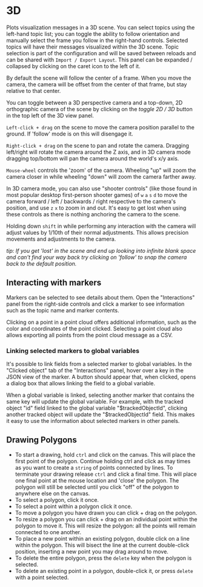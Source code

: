# 3D

Plots visualization messages in a 3D scene.  You can select topics using the left-hand topic list; you can toggle the ability to follow orientation and manually select the frame you follow in the right-hand controls.  Selected topics will have their messages visualized within the 3D scene.  Topic selection is part of the configuration and will be saved between reloads and can be shared with `Import / Export Layout`.  This panel can be expanded / collapsed by clicking on the caret icon to the left of it.

By default the scene will follow the center of a frame.  When you move the camera, the camera will be offset from the center of that frame, but stay relative to that center.

You can toggle between a 3D perspective camera and a top-down, 2D orthographic camera of the scene by clicking on the _toggle 2D / 3D_ button in the top left of the 3D view panel.

`Left-click + drag` on the scene to move the camera position parallel to the ground.  If 'follow' mode is on this will disengage it.

`Right-click + drag` on the scene to pan and rotate the camera.  Dragging left/right will rotate the camera around the Z axis, and in 3D camera mode dragging top/bottom will pan the camera around the world's x/y axis.

`Mouse-wheel` controls the 'zoom' of the camera.  Wheeling "up" will zoom the camera closer in while wheeling "down" will zoom the camera farther away.

In 3D camera mode, you can also use "shooter controls" (like those found in most popular desktop first-person shooter games) of `w` `a` `s` `d` to move the camera forward / left / backwards / right respective to the camera's position, and use `z` `x` to zoom in and out.  It's easy to get lost when using these controls as there is nothing anchoring the camera to the scene.

Holding down `shift` in while performing any interaction with the camera will adjust values by 1/10th of their normal adjustments.  This allows precision movements and adjustments to the camera.

_tip: If you get 'lost' in the scene and end up looking into infinite blank space and can't find your way back try clicking on 'follow' to snap the camera back to the default position._

## Interacting with markers

Markers can be selected to see details about them. Open the "Interactions" panel from the right-side controls and click a marker to see information such as the topic name and marker contents.

Clicking on a point in a point cloud offers additional information, such as the color and coordinates of the point clicked. Selecting a point cloud also allows exporting all points from the point cloud message as a CSV.

### Linking selected markers to global variables

It's possible to link fields from a selected marker to global variables. In the "Clicked object" tab of the "Interactions" panel, hover over a key in the JSON view of the marker. A button should appear that, when clicked, opens a dialog box that allows linking the field to a global variable.

When a global variable is linked, selecting another marker that contains the same key will update the global variable. For example, with the tracked object "id" field linked to the global variable "$trackedObjectId", clicking another tracked object will update the "$trackedObjectId" field. This makes it easy to use the information about selected markers in other panels.

## Drawing Polygons

- To start a drawing, hold `ctrl` and click on the canvas. This will place the first point of the polygon. Continue holding ctrl and click as may times as you want to create a `string` of points connected by lines. To terminate your drawing release `ctrl` and click a final time. This will place one final point at the mouse location and 'close' the polygon. The polygon will still be selected until you click "off" of the polygon to anywhere else on the canvas.
- To select a polygon, click it once.
- To select a point within a polygon click it once.
- To move a polygon you have drawn you can click + drag on the polygon.
- To resize a polygon you can click + drag on an individual point within the polygon to move it. This will resize the polygon: all the points will remain connected to one another.
- To place a new point within an existing polygon, double click on a line within the polygon. This will bisect the line at the current double-click position, inserting a new point you may drag around to move.
- To delete the entire polygon, press the `delete` key when the polygon is selected.
- To delete an existing point in a polygon, double-click it, or press `delete` with a point selected.
